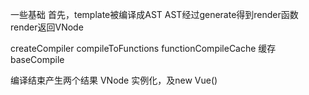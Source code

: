 一些基础
首先，template被编译成AST
AST经过generate得到render函数
render返回VNode



createCompiler
compileToFunctions
functionCompileCache 缓存
baseCompile



编译结束产生两个结果
VNode
实例化，及new Vue()